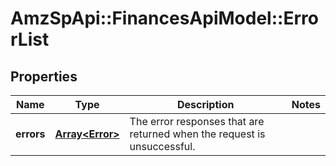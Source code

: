# AmzSpApi::FinancesApiModel::ErrorList

## Properties
Name | Type | Description | Notes
------------ | ------------- | ------------- | -------------
**errors** | [**Array&lt;Error&gt;**](Error.md) | The error responses that are returned when the request is unsuccessful. | 

